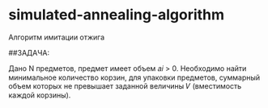 # simulated-annealing-algorithm
Алгоритм имитации отжига

##ЗАДАЧА: 

Дано N предметов, предмет имеет объем 𝑎𝑖 > 0. Необходимо найти минимальное количество корзин, для упаковки предметов, суммарный объем которых не превышает заданной величины 𝑉 (вместимость каждой корзины).
